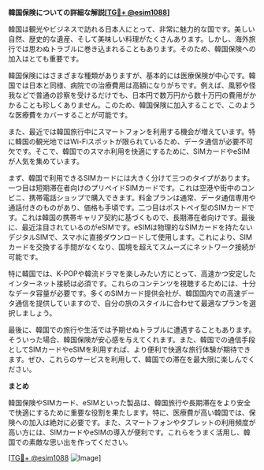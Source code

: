 **韓国保険についての詳細な解説[[TG💪+ @esim1088](https://t.me/s/esim1088)]**

韓国は観光やビジネスで訪れる日本人にとって、非常に魅力的な国です。美しい自然、歴史的な遺産、そして美味しい料理がたくさんあります。しかし、海外旅行では思わぬトラブルに巻き込まれることもあります。そのため、韓国保険への加入はとても重要です。

韓国保険にはさまざまな種類がありますが、基本的には医療保険が中心です。韓国では日本と同様、病院での治療費用は高額になりがちです。例えば、風邪や怪我などで普通の診察を受けるだけでも、日本円で数万円から数十万円の費用がかかることも珍しくありません。このため、韓国保険に加入することで、このような医療費をカバーすることが可能です。

また、最近では韓国旅行中にスマートフォンを利用する機会が増えています。特に韓国の観光地ではWi-Fiスポットが限られているため、データ通信が必要不可欠です。そこで、韓国でのスマホ利用を快適にするために、SIMカードやeSIMが人気を集めています。

まず、韓国で利用できるSIMカードには大きく分けて三つのタイプがあります。一つ目は短期滞在者向けのプリペイドSIMカードです。これは空港や街中のコンビニ、携帯電話ショップで購入できます。料金プランは通常、データ通信専用や通話付きのものがあり、価格も手頃です。二つ目はポストペイ型のSIMカードです。これは韓国の携帯キャリア契約に基づくもので、長期滞在者向けです。最後に、最近注目されているのがeSIMです。eSIMは物理的なSIMカードを持たないデジタルSIMで、スマホに直接ダウンロードして使用します。これにより、SIMカードを交換する手間がなくなり、国境を超えてスムーズにネットワーク接続が可能です。

特に韓国では、K-POPや韓流ドラマを楽しみたい方にとって、高速かつ安定したインターネット接続は必須です。これらのコンテンツを視聴するためには、十分なデータ容量が必要です。多くのSIMカード提供会社が、韓国国内での高速データ通信を提供していますので、自分の旅のスタイルに合わせて最適なプランを選択しましょう。

最後に、韓国での旅行や生活では予期せぬトラブルに遭遇することもあります。そういった場合、韓国保険が安心感を与えてくれます。また、韓国での通信手段としてSIMカードやeSIMを利用すれば、より便利で快適な旅行体験が期待できます。ぜひ、これらのサービスを利用して、韓国での滞在を最大限に楽しんでください。

**まとめ**

韓国保険やSIMカード、eSIMといった製品は、韓国旅行や長期滞在をより安全で快適にするために重要な役割を果たします。特に、医療費が高い韓国では、保険への加入は絶対に必要です。また、スマートフォンやタブレットの利用頻度が高い方には、SIMカードやeSIMの導入が便利です。これらをうまく活用し、韓国での素敵な思い出を作ってください。

[[TG💪+ @esim1088](https://t.me/s/esim1088) ![Image](https://i.postimg.cc/Y0z9fWf4/image.png)]
